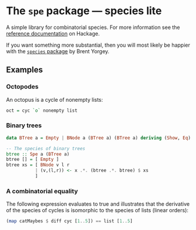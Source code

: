 # The `spe` package &mdash; species lite

A simple library for combinatorial species. For more information see the
[reference documentation](http://hackage.haskell.org/package/spe)
on Hackage.

If you want something more substantial, then you will most likely be
happier with the
[`species` package](http://hackage.haskell.org/package/species)
by Brent Yorgey.

## Examples

### Octopodes

An octopus is a cycle of nonempty lists:
```haskell
oct = cyc `o` nonempty list
```

### Binary trees

```haskell
data BTree a = Empty | BNode a (BTree a) (BTree a) deriving (Show, Eq)

-- The species of binary trees
btree :: Spe a (BTree a)
btree [] = [ Empty ]
btree xs = [ BNode v l r
           | (v,(l,r)) <- x .*. (btree .*. btree) $ xs
           ]
```

### A combinatorial equality

The following expression evaluates to true and illustrates that the
derivative of the species of cycles is isomorphic to the species of
lists (linear orders):
```haskell
(map catMaybes $ diff cyc [1..5]) == list [1..5]
```
